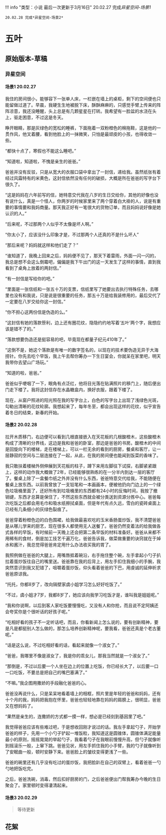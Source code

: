 !!! info "类型：小说 最后一次更新于3月16日"
    20.02.27 完成*异星空间-场景1*
    
    20.02.28 完成*异星空间-场景2* 

# 五叶

## 原始版本-草稿

### 异星空间

#### 场景1 20.02.27

我住的房间很小，能够容下一张单人床，一栏嵌在墙上的桌柜，剩下的空间便也只能留做过道了。早晨，我硬生生地被脱下床，酥酥麻麻的，只感觉手臂上传来的阵阵凉意，我还没睡醒，头上总是有几颗星星在打转。我希望有一脸盆的水浇在头上，驱走困意，不过这是冬天。

睁开眼睛，那是灰绿色的宽松的睡裤，下面拖着一双粉橙色的棉拖鞋，这是他的一贯作风，他叉着腰，看到他脸上的一抹微笑，只怕是最顽皮的小孩，也得收敛一些。

“都快十点了，寒假也不能这么睡吧。”

“知道啦，知道啦，不愧是亲生的爸爸。”

爸爸并没有反驳，只是从宽大的衣服口袋中拿出了一封信，递给我。虽然纸张有着经过风霜特有的米黄色，这封信依然没有任何的破损，大概是所在爸爸的写字台下很久了。

“这是妈妈在六年前写的信，她特意交代我在八岁的生日交给你，其他的好像也没有说什么，真是一个怪人，你两岁的时候家里来了两个穿着白大褂的人，说是有重要的事情要和我妈商量。那天我正好有一笔很大的货物订单，而且妈妈说好像是她认识的人。”

“后来呢，不过那两个人似乎不太像是坏人啊。”

“你太小了，应该没什么印象才是，不过那两个人还真的不是什么坏人”

“那后来呢？妈妈就这样和他们走了？”

“谁知道了，我晚上回来之后，妈妈便不见了，那天下着雷雨，外面一闪一闪的，我总是想不会这么倒霉吧，偏偏是我下午出门的这一天发生了这样的事情，直到我看到了桌角上放着的两封信。”

“有一封信是写给你的吧。”

“里面是一张信纸和一张五十万的支票，信纸里写了她要出去执行特殊任务，去哪里也没有和我说，只是说是很重要的任务，那五十万是给我装修用的，最后交代了一定要在八岁交给你这一封信。”

“你不担心这两份信是伪造的么。”

“这封信有她的落款笹利，边上还有圈花纹，隐隐约约地写着‘五叶’两个字，我想应该是错不了的。”

“落款想要伪造还是挺容易的吧，毕竟现在都量子纪元410年了。”

“这倒不是，她这个落款是有唯一的数字签名的，以现在的技术要伪造无异于大海捞针。你先去吃个早饭，我上午去帮你筹办一下生日宴会，你就呆在家里吧，明天我带你去望山广场玩。”

“知道的啦，爸爸。”

爸爸似乎哽咽了一下，眼角有点泛红，他将目光落在贴满照片的移门上，随后便出门走下楼了。我将这封信存在水晶糖盒内，换好衣服，跟着下楼了。

现在，从窗户照进的阳光照在我的写字台上，白色的写字台上出现了浅绿色光斑，勾勒出清晰的花纹轮廓。我想起来了，每年冬至，都会出现这样的花纹，似乎宣告着冬日的结束，新春的开始。

#### 场景2 20.02.28

拉开木质移门，右边便可以看到几根直接嵌入在天花板的几根酸橙木，这些酸橙木构成了清晰的分界线，这边是我和爸爸的卧室，那边是爸爸的书房。酸橙木的中间是回旋向下的楼梯，走在楼梯上，可以一栏无余的看到的厨房，餐桌和客厅，让一层静寂的空间与二层连接在了一起，从此，在我的房间便也能闻到饭菜的香味了。

我只敢扶着楼梯外侧伸展到天花板的柱子，蹲下来用左脚往下试探，右脚紧紧跟上，这样的动作我大概做了2年，已经能够很熟练的在一分半内到达一层的客厅了。餐桌上除了一盒餐巾纸之外并没有什么东西，爸爸特意交代给我，不能随便在餐桌上放东西。以前我曾放了一支铅笔和一本画画本，便被他扔向门边上的一个绿色垃圾桶里面了，还好所有到垃圾桶里的东西都有24小时的反悔时间，我按了撤销键，东西才总算是保住了，不然这些东西就会被分类送到资源分拣中心。爸爸每次吃饭之后都会用毛巾和吸水纸擦拭桌面，但是年代有点久远，雪白的瓷砖桌面上已经有几条细小的灰绿色裂痕了。

爸爸穿着粉橙色边的白色围裙，给我做最喜欢吃的玉米香肠蛋炒饭，我不清楚爸爸是从哪儿学来的厨艺，现在很多人都使用无人送餐了。爸爸仍然变着法的给我做各式各样的早饭，有时候前一天晚上还会把第二条早饭的材料准备好。爸爸从来都不用稀有的食材，倒是加工技艺千遍万化，爸爸告诉我，做菜做重要的诀窍就在于焯水和酱汁，我总觉得爸爸肯定用什么办法收买我的胃了。

我照例做在爸爸的大腿上，用嘴唇抵着碗沿，右手拖住整个碗，左手拿起小勺子扒拉着蛋炒饭往自己的嘴里送。爸爸靠在我的后背上，用左手扣住我细小的手腕，我突然意识到我又犯错了，咀嚼着蛋炒饭，仰头看着爸爸的下巴，用虔诚的延伸祈求爸爸原谅我。

“托托，你都8岁了，改向隔壁家虞小姐学习怎么好好吃饭了。”

“不过，虞小姐才7岁，我都8岁了，她应该向我学习吃饭才是，谁叫我是姐姐呢。”

“我和你说啊，以后到客人家吃饭要慢慢吃，又没有人和你抢，而且说不定阿姨还会夸奖你是个很听话的好孩子呢。”

“吃相好看的孩子不一定听话吧，而且，你看新闻上怎么说的，要有创新精神，要是凡是都挺别人怎么做的，那怎么培养创新精神呢，要我看，爸爸还真是个老古董呢。”

“话是这么说，不过吃相好看的话，看起来就像一个淑女了。”

“爸爸，我哪里不像是淑女了，我是你的乖女儿，那我当然就是一个淑女了。”

“那倒是，不过以后要一个人坐在边上的位置上吃饭，你已经长大了，以后要一口一口吃饭，不要总是把自己的嘴巴塞满了。”

“不嘛。”我企图用撒娇的手段融化爸爸的心。

爸爸没再说什么，只是呆呆地看着墙上的相框，照片里是年轻的爸爸和妈妈，还有十个月的我，妈妈把我抱在怀里，爸爸也轻轻地靠在妈妈的肩膀上，很明显，爸爸又在想妈妈了。

“果然是亲生的，连撒娇的方式都一摸一样，想必是已经刻到基因里了吧。”

我觉得爸爸应该有些难过吧，于是想收回刚才说过的话。我左手拿起勺子，开始学爸爸的样子，先用一个小勺子铲起一堆饭粒，我知道这是圆锥体，圆锥体满足能量最小的原则，摇摇晃晃的举起勺子，我看着勺子在我眼前慢慢升高，但勺子就像听到摇滚乐一般，上窜下跳。爸爸见状，用左手抓住我的小手臂，我的勺子就像听到了安眠曲一般，顿时安静下来。爸爸脸上的皱纹变得更浅了一些。

爸爸的碗里还有几乎没有吃过的蛋炒饭，我把脸趴在自己的双臂上，看着爸爸一勺勺地把饭吃完。

之后，爸爸洗碗，消毒，然后扣好厨房的门，之后爸爸便出门帮我筹办今晚的生日聚会了。家里顿时变得凄清起来。

#### 场景3 20.02.29

> 等待更新

## 花絮